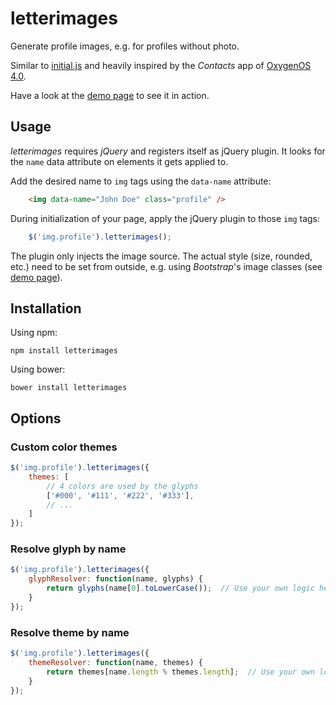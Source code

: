 # letterimages

Generate profile images, e.g. for profiles without photo.

Similar to [initial.js](http://judelicio.us/initial.js/) and heavily inspired by
the _Contacts_ app of [OxygenOS 4.0](https://oneplus.net/oxygenos).

Have a look at the [demo page](https://danieljoos.github.io/letterimages/dist/demo.html) to see it in action.

## Usage

_letterimages_ requires _jQuery_ and registers itself as jQuery plugin.
It looks for the `name` data attribute on elements it gets applied to.

Add the desired name to `img` tags using the `data-name` attribute:
```html
    <img data-name="John Doe" class="profile" />
```

During initialization of your page, apply the jQuery plugin to those `img` tags:
```js
    $('img.profile').letterimages();
```

The plugin only injects the image source. The actual style (size, rounded, etc.)
need to be set from outside, e.g. using _Bootstrap_'s image classes (see [demo page](https://danieljoos.github.io/letterimages/dist/demo.html)).

## Installation

Using npm:
```
npm install letterimages
```

Using bower:
```
bower install letterimages
```

## Options

### Custom color themes

```js
$('img.profile').letterimages({
    themes: [
        // 4 colors are used by the glyphs
        ['#000', '#111', '#222', '#333'],
        // ...
    ]
});
```

### Resolve glyph by name

```js
$('img.profile').letterimages({
    glyphResolver: function(name, glyphs) {
        return glyphs(name[0].toLowerCase());  // Use your own logic here
    }
});
```

### Resolve theme by name

```js
$('img.profile').letterimages({
    themeResolver: function(name, themes) {
        return themes[name.length % themes.length];  // Use your own logic here
    }
});
```
